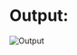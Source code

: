 # Output:

![Output](https://user-images.githubusercontent.com/41969044/107932972-2c17a980-6fa4-11eb-8981-36cf089a1c34.png)


